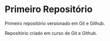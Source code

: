 # Primeiro Repositório
 Primeiro repositório versionado em Git e Github.

 Repositório criado em curso de Git e Github.
